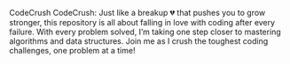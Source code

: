 CodeCrush
CodeCrush: Just like a breakup 💔 that pushes you to grow stronger, this repository is all about falling in love with coding after every failure. With every problem solved, I’m taking one step closer to mastering algorithms and data structures. Join me as I crush the toughest coding challenges, one problem at a time!
